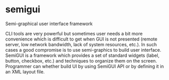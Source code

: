 semigui
=======

Semi-graphical user interface framework

CLI tools are very powerful but sometimes user needs a bit more convenience which is difficult to get when GUI is not presented (remote server, low network bandwidth, lack of system resources, etc.). In such cases a good compromise is to use semi-graphics to build user interface. SemiGUI is a framework which provides a set of standard widgets (label, button, checkbox, etc.) and techniques to organize them on the screen. Programmer can whether build UI by using SemiGUI API or by defining it in an XML layout file.
